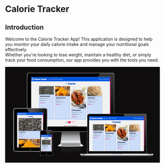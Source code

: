 # Calorie Tracker

## Introduction

Welcome to the Calorie Tracker App! This application is designed to help you monitor your daily calorie intake and manage your nutritional goals effectively.
<br>
Whether you're looking to lose weight, maintain a healthy diet, or simply track your food consumption, our app provides you with the tools you need.

![Screenshot](static/images/ct-main.png)